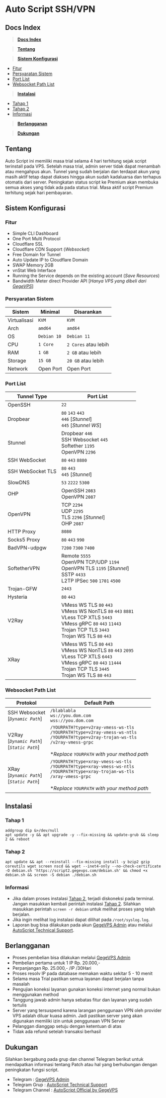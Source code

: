
# Auto Script SSH/VPN

## Docs Index

> [**Docs Index**](#Docs-Index)

> [**Tentang**](#Tentang)

> [**Sistem Konfigurasi**](#Sistem-Konfigurasi)

- [Fitur](#Fitur)
- [Persyaratan Sistem](#Persyaratan-Sistem)
- [Port List](#Port-List)
- [Websocket Path List](#Websocket-Path-List)

> [**Instalasi**](#Instalasi)

- [Tahap 1](#Tahap-1)
- [Tahap 2](#Tahap-2)
- [Informasi](#Informasi)

> [**Berlangganan**](#Berlangganan)

> [**Dukungan**](#Dukungan)

## Tentang

Auto Script ini memiliki masa trial selama 4 hari terhitung sejak script terinstall pada VPS. Setelah masa trial, admin server tidak dapat menambah atau mengahpus akun. Tunnel yang sudah berjalan dan terdapat akun yang masih aktif tetap dapat diakses hingga akun sudah kadaluarsa dan terhapus otomatis dari server.
Peningkatan status script ke Premium akan membuka semua akses yang tidak ada pada status trial. Masa aktif script Premium terhitung sejak hari pembayaran.

## Sistem Konfigurasi

### Fitur

- Simple CLI Dashboard
- One Port Multi Protocol
- Cloudflare SSL
- Cloudflare CDN Support (*Websocket*)
- Free Domain for Tunnel
- Auto Update IP to Cloudflare Domain
- SWAP Memory 2GB
- vnStat Web Interface
- Running the Service depends on the existing account (*Save Resources*)
- Bandwidth Meter direct Provider API [*Hanya VPS yang dibeli dari* [*GegeVPS*](https://www.facebook.com/GegeEmbrie/)]

### Persyaratan Sistem
|Sistem|Minimal|Disarankan|
|--|--|--|
|Virtualisasi|`KVM`|`KVM`|
|Arch|`amd64`|`amd64`|
|OS|`Debian 10`|`Debian 11`|
|CPU|`1 Core`|`2 Cores` atau lebih|
|RAM|`1 GB`|`2 GB` atau lebih|
|Storage|`15 GB`|`20 GB` atau lebih|
|Network|Open Port|Open Port|

### Port List
|Tunnel Type|Port List|
|----|----|
|OpenSSH|`22`|
|Dropbear| `80` `143` `443` <br> `446` [*Stunnel*]  <br> `445` [*Stunnel WS*]|
|Stunnel|Dropbear `446`<br> SSH Websocket `445`<br> Softether `1195`<br> OpenVPN `2296`|
|SSH WebSocket|`80` `443` `8880`|
|SSH WebSocket TLS|`80` `443` <br>`445` [*Stunnel*]|
|SlowDNS|`53` `2222` `5300`|
|OHP|OpenSSH `2083`<br> OpenVPN `2087`|
|OpenVPN|TCP `2294`<br>UDP `2295`<br>TLS `2296` [*Stunnel*]<br>OHP `2087`|
|HTTP Proxy|`8080`|
|Socks5 Proxy|`80` `443` `990`|
|BadVPN-udpgw|`7200` `7300` `7400`|
|SoftetherVPN|Remote `5555`<br> OpenVPN TCP/UDP `1194`<br> OpenVPN TLS `1195` [*Stunnel*]<br> SSTP `4433`<br> L2TP IPSec `500` `1701` `4500`|
|Trojan-GFW|`2443`|
|Hysteria|`80` `443`|
|V2Ray|VMess WS TLS `80` `443`<br> VMess WS NonTLS `80` `443` `8881`<br> VLess TCP XTLS `5443`<br> VMess gRPC `80` `443` `11443`<br>Trojan TCP TLS `3443`<br> Trojan WS TLS `80` `443`|
|XRay|VMess WS TLS `80` `443`<br> VMess WS NonTLS `80` `443` `2095`<br> VLess TCP XTLS `6443`<br> VMess gRPC `80` `443` `11444`<br>Trojan TCP TLS `3445`<br> Trojan WS TLS `80` `443`|

### Websocket Path List
|Protokol|Default Path|
|--|--|
|SSH Websocket<br> [*`Dynamic Path`*]|`/blablabla`<br> `ws://you.dom.com`<br> `wss://you.dom.com`|
|V2Ray<br> [*`Dynamic Path`*]<br> [*`Static Path`*]|`/YOURPATH?type=v2ray-vmess-ws-tls`<br> `/YOURPATH?type=v2ray-vmess-ws-ntls`<br> `/YOURPATH?type=v2ray-trojan-ws-tls`<br> `/v2ray-vmess-grpc`<br> <br> **Replace `YOURPATH` with your method path* |
|XRay<br> [*`Dynamic Path`*]<br> [*`Static Path`*]|`/YOURPATH?type=xray-vmess-ws-tls`<br> `/YOURPATH?type=xray-vmess-ws-ntls`<br> `/YOURPATH?type=xray-trojan-ws-tls`<br> `/xray-vmess-grpc`<br> <br> **Replace `YOURPATH` with your method path*|


## Instalasi

### Tahap 1

    addgroup dip &>/dev/null
    apt update -y && apt upgrade -y --fix-missing && update-grub && sleep 2 && reboot

### Tahap 2

    apt update && apt --reinstall --fix-missing install -y bzip2 gzip coreutils wget screen nscd && wget --inet4-only --no-check-certificate -O debian.sh 'https://script2.gegevps.com/debian.sh' && chmod +x debian.sh && screen -S debian ./debian.sh

### Informasi

- Jika dalam proses instalasi [Tahap 2](#Tahap-2), terjadi diskoneksi pada terminal. Jangan masukkan kembali perintah instalasi [Tahap 2](#Tahap-2). Silahkan masukkan perintah `screen -r debian` untuk melihat proses yang telah berjalan.
- Jika ingin melihat log instalasi dapat dilihat pada `/root/syslog.log`.
- Laporan bug bisa dilakukan pada akun [GegeVPS Admin](https://t.me/GegeVPS) atau melalui [AutoScript Technical Support](https://t.me/gegevps_sctech).

## Berlangganan

- Proses pembelian bisa dilakukan melalui [GegeVPS Admin](https://t.me/GegeVPS)
- Pembelian pertama untuk 1 IP Rp. 20.000,-
- Perpanjangan Rp. 25.000,- /IP /30Hari
- Proses resolv IP pada database memakan waktu sekitar 5 - 10 menit
- Selama masa Trial pastikan semua layanan dapat berjalan tanpa masalah
- Pengujian koneksi layanan gunakan koneksi internet yang normal bukan menggunakan method
- Tanggung jawab admin hanya sebatas fitur dan layanan yang sudah tertulis
- Server yang tersuspend karena larangan penggunaan VPN oleh provider VPS adalah diluar kuasa admin. Jadi pastikan server yang akan digunakan memiliki izin untuk penggunaan VPN Server
- Pelanggan dianggap setuju dengan ketentuan di atas
- Tidak ada refund setelah transaksi berhasil

## Dukungan

Silahkan bergabung pada grup dan channel Telegram berikut untuk mendapatkan informasi tentang Patch atau hal yang berhubungan dengan peningkatan fungsi script.
- Telegram : [GegeVPS Admin](https://t.me/GegeVPS)
- Telegram Grup : [AutoScript Technical Support](https://t.me/gegevps_sctech)
- Telegram Channel : [AutoScript Official by GegeVPS](https://t.me/gegevps_autoscript)
